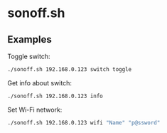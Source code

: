 # sonoff.sh

## Examples

Toggle switch:

```sh
./sonoff.sh 192.168.0.123 switch toggle
```

Get info about switch:

```sh
./sonoff.sh 192.168.0.123 info
```

Set Wi-Fi network:

```sh
./sonoff.sh 192.168.0.123 wifi "Name" "p@ssword"
```
